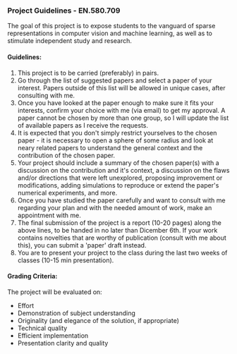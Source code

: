 ### Project Guidelines - EN.580.709

The goal of this project is to expose students to the vanguard of sparse representations in computer vision and machine learning,  as well as to stimulate independent study and research.

#### Guidelines:
1. This project is to be carried (preferably) in pairs.
2. Go through the list of suggested papers and select a paper of your interest. Papers outside of this list will be allowed in unique cases, after consulting with me.
3. Once you have looked at the paper enough to make sure it fits your interests, confirm your choice with me (via email) to get my approval. A paper cannot be chosen by more than one group, so I will update the list of available papers as I receive the requests.
4. It is expected that you don't simply restrict yourselves to the chosen paper - it is necessary to open a sphere of some radius and look at neary related papers to understand the general context and the contribution of the chosen paper.
5. Your project should include a summary of the chosen paper(s) with a discussion on the contribution and it's context, a discussion on the flaws and/or directions that were left unexplored, proposing improvement or modifications, adding simulations to reproduce or extend the paper's numerical experiments, and more.
6. Once you have studied the paper carefully and want to consult with me regarding your plan and with the needed amount of work, make an appointment with me.
7. The final submission of the project is a report (10-20 pages) along the above lines, to be handed in no later than Dicember 6th. If your work contains novelties that are worthy of publication (consult with me about this), you can submit a 'paper' draft instead.
8. You are to present your project to the class during the last two weeks of classes (10-15 min presentation).

#### Grading Criteria:
The project will be evaluated on:
* Effort
* Demonstration of subject understanding
* Originality (and elegance of the solution, if appropriate)
* Technical quality
* Efficient implementation
* Presentation clarity and quality
